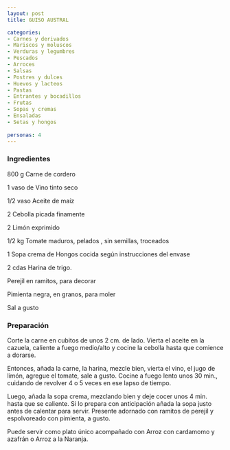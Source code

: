 ```yaml
---
layout: post
title: GUISO AUSTRAL

categories:
- Carnes y derivados
- Mariscos y moluscos
- Verduras y legumbres
- Pescados
- Arroces
- Salsas
- Postres y dulces
- Huevos y lacteos
- Pastas
- Entrantes y bocadillos
- Frutas
- Sopas y cremas
- Ensaladas
- Setas y hongos
 
personas: 4 
---
```

<h3>Ingredientes</h3>
800 g Carne de cordero

1 vaso de Vino tinto seco

1/2 vaso Aceite de maíz

2 Cebolla picada finamente

2 Limón exprimido

1/2 kg Tomate maduros, pelados , sin semillas, troceados

1 Sopa crema de Hongos cocida según instrucciones del envase

2 cdas Harina de trigo.

Perejil en ramitos, para decorar

Pimienta negra, en granos, para moler

Sal a gusto

<h3>Preparación</h3>
Corte la carne en cubitos de unos 2 cm. de lado. Vierta el aceite en la cazuela, caliente a fuego medio/alto y cocine la cebolla hasta que comience a dorarse.

Entonces, añada la carne, la harina, mezcle bien, vierta el vino, el jugo de limón, agregue el tomate, sale a gusto. Cocine a fuego lento unos 30 min., cuidando de revolver 4 o 5 veces en ese lapso de tiempo.

Luego, añada la sopa crema, mezclando bien y deje cocer unos 4 min. hasta que se caliente. Si lo prepara con anticipación añada la sopa justo antes de calentar para servir. Presente adornado con ramitos de perejil y espolvoreado con pimienta, a gusto.

Puede servir como plato único acompañado con Arroz con cardamomo y azafrán o Arroz a la Naranja.

